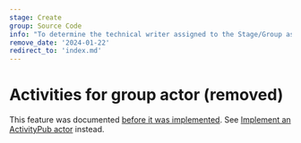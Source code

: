 ```yaml
---
stage: Create
group: Source Code
info: "To determine the technical writer assigned to the Stage/Group associated with this page, see https://handbook.gitlab.com/handbook/product/ux/technical-writing/#assignments"
remove_date: '2024-01-22'
redirect_to: 'index.md'
---
```


# Activities for group actor (removed)

This feature was documented [before it was implemented](https://gitlab.com/gitlab-org/gitlab/-/issues/426372).
See [Implement an ActivityPub actor](index.md) instead.
